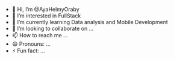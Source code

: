 - 👋 Hi, I’m @AyaHelmyOraby
- 👀 I’m interested in FullStack
- 🌱 I’m currently learning Data analysis and Mobile Development
- 💞️ I’m looking to collaborate on ...
- 📫 How to reach me ...
- 😄 Pronouns: ...
- ⚡ Fun fact: ...

<!---
AyaHelmyOraby/AyaHelmyOraby is a ✨ special ✨ repository because its `README.md` (this file) appears on your GitHub profile.
You can click the Preview link to take a look at your changes.
--->
